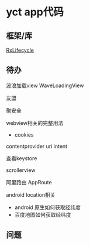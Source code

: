 # yct app代码



## 框架/库

[RxLifecycle](https://github.com/trello/RxLifecycle)



## 待办

波浪加载view WaveLoadingView

友盟

聚安全

webview相关的完整用法

+ cookies

contentprovider uri intent

查看keystore

scrollerview

阿里路由 AppRoute

android location相关

+ android 原生如何获取经纬度 
+ 百度地图如何获取经纬度

## 问题